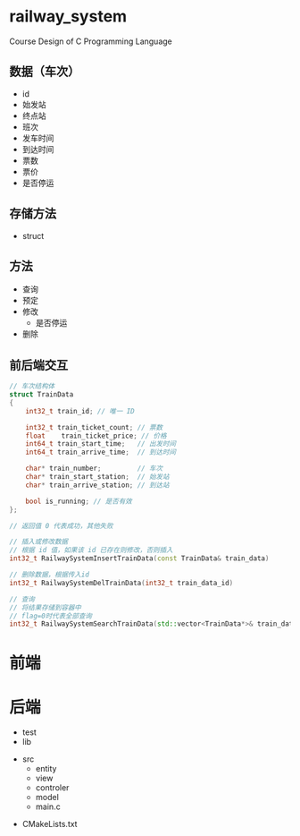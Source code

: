 # railway_system

Course Design of C Programming Language

## 数据（车次）

- id
- 始发站
- 终点站
- 班次
- 发车时间
- 到达时间
- 票数
- 票价
- 是否停运

## 存储方法

- struct

## 方法

- 查询
- 预定
- 修改
  - 是否停运
- 删除

## 前后端交互

```cpp
// 车次结构体
struct TrainData
{
    int32_t train_id; // 唯一 ID

    int32_t train_ticket_count; // 票数
    float    train_ticket_price; // 价格
    int64_t train_start_time;   // 出发时间
    int64_t train_arrive_time;  // 到达时间

    char* train_number;         // 车次
    char* train_start_station;  // 始发站
    char* train_arrive_station; // 到达站

    bool is_running; // 是否有效
};

// 返回值 0 代表成功，其他失败

// 插入或修改数据
// 根据 id 值，如果该 id 已存在则修改，否则插入
int32_t RailwaySystemInsertTrainData(const TrainData& train_data)

// 删除数据，根据传入id
int32_t RailwaySystemDelTrainData(int32_t train_data_id)

// 查询
// 将结果存储到容器中
// flag=0时代表全部查询
int32_t RailwaySystemSearchTrainData(std::vector<TrainData*>& train_data, int32_t flag = 0)


```

# 前端

# 后端

- test
- lib

* src
  - entity
  - view
  - controler
  - model
  - main.c

- CMakeLists.txt
